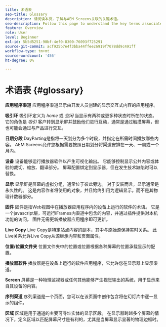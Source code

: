 ```yaml
---
title: 术语表
seo-title: Glossary
description: 请阅读本页，了解与AEM Screens关联的关键术语。
seo-description: Follow this page to understand the key terms associated with AEM Screens.
feature: Overview
role: User
level: Beginner
exl-id: 5b5d5251-90bf-4ef0-8300-76093f725291
source-git-commit: acf925b7e4f3bba44ffee26919f7078dd9c491ff
workflow-type: tm+mt
source-wordcount: '456'
ht-degree: 0%

---
```


# 术语表 {#glossary}

**应用程序渠道** 应用程序渠道显示由开发人员创建的显示交互式内容的应用程序。

**吸引环** 吸引环定义为 *home* 或 *空闲* 当显示有两种或更多种状态时所在的状态。 它的角色是 *吸引* 客户转到显示屏并鼓励他们进行互动，通常是通过触摸屏幕，但也可能会通过与产品进行交互。

**日期分段** DayParting是指将一天划分为多个时段，并指定在所需时间播放哪些内容。 AEM Screens允许您根据需要按照日期划分将渠道安排在一天、一周或一个月内。

**设备** 设备能够运行播放器软件以产生可视化输出。 它能够控制显示公共内容或体验的裁切、缩放、翻译部分。 屏幕配置绑定到显示器，但在发生技术缺陷时可以替换。

**显示** 显示屏是屏幕的虚拟分组，通常位于彼此旁边。 对于安装而言，显示通常是永久性的。 这是内容作者将使用的对象，并且始终引用为逻辑显示，而不是其物理计数器部分。

**固件** 固件是指Web视图中在播放器应用程序内的设备上运行的软件的术语。 它是一个javascript层，可运行iFrames内渠道中包含的内容，并通过插件提供对本机功能的访问。 固件无需更新播放器应用程序即可更新。

**Live Copy** Live Copy是特定站点内容的副本，其中与原始源保持实时关系。 此Live关系允许Live Copy从源继承内容和页面属性。

**位置/位置文件夹** 位置文件夹中的位置或位置根据各种屏幕的位置承载显示的配置。

**播放器软件** 播放器是在设备上运行的软件应用程序，它允许您在显示器上显示渠道。

**Screen** 屏幕是一种物理监视器或任何其他能够产生视觉输出的系统，用于显示来自其设备的内容。

**序列渠道** 序列渠道是一个页面，您可以在该页面中创作包含将在幻灯片中逐一显示的组件。

**区域** 区域是用于通道的主要可寻址实体的显示区段。 在显示器跨越多个屏幕的情况下，定义区域以匹配屏幕尺寸是有利的，尤其是当屏幕显示显著的物理边框时。
